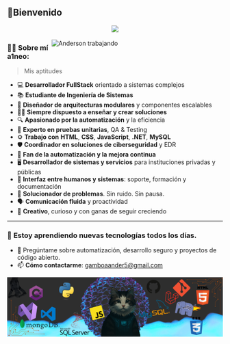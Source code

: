 
## 👋Bienvenido

<p align="center">
  <a href="https://github.com/DenverCoder1/readme-typing-svg">
    <img src="https://readme-typing-svg.herokuapp.com?font=Fira+Code&color=00FFFF&size=22&center=true&vCenter=true&width=1000&lines=Salu2...+bienvenido+a+mi+lado+de+la+red;Yo+soy...+Anderson+Gamboa;FullStack+Developer+y+aprendiz+eterno;Hackear+no+es+romper+....+es+entender;Observo,+Analizo,+Automatizo,+Soluciono;¿Tienes+consultas?+Contáctame."> 
  </a>
  </br>
</p>
  <!-- IMAGEN GIF A LA DERECHA -->
 <img align="right" width="400" src="https://raw.githubusercontent.com/a1neo/a1neo/main/images/imagebannerwoman.gif" alt="Anderson trabajando" />




### 👨‍💻 **Sobre mí** **a1neo**:
>Mis aptitudes
- 💻 **Desarrollador FullStack** orientado a sistemas complejos
- 📚 **Estudiante de Ingeniería de Sistemas**
- 🧬 **Diseñador de arquitecturas modulares** y componentes escalables
- 🧑‍🏫 **Siempre dispuesto a enseñar y crear soluciones**
- 🔍 **Apasionado por la automatización** y la eficiencia
- 🧪 **Experto en pruebas unitarias**, QA & Testing
- ⚙️ **Trabajo con** **HTML**, **CSS**, **JavaScript**, **.NET**, **MySQL**
- 🛡️ **Coordinador en soluciones de ciberseguridad** y EDR
- 🔄 **Fan de la automatización y la mejora continua**
- 🖥️ **Desarrollador de sistemas y servicios** para instituciones privadas y públicas
- 💬 **Interfaz entre humanos y sistemas**: soporte, formación y documentación
- 🔧 **Solucionador de problemas**. Sin ruido. Sin pausa.
- 🗣️ **Comunicación fluida** y proactividad
- 🧩 **Creativo**, curioso y con ganas de seguir creciendo

---

### 🌱 **Estoy aprendiendo nuevas tecnologías todos los días**.

- 💬 Pregúntame sobre automatización, desarrollo seguro y proyectos de código abierto.
- 📫 **Cómo contactarme**: [gamboaander5@gmail.com](mailto:gamboaander5@gmail.com)
<p align="center">
  <img src="https://raw.githubusercontent.com/a1neo/a1neo/main/images/cucobannergithub.png" alt="Banner de bienvenida" />
</p>
<!--
**a1neo/a1neo** is a ✨ _special_ ✨ repository because its `README.md` (this file) appears on your GitHub profile.

Here are some ideas to get you started:

- 🔭 I’m currently working on ...
- 🌱 I’m currently learning ...
- 👯 I’m looking to collaborate on ...
- 🤔 I’m looking for help with ...
- 💬 Ask me about ...
- 📫 How to reach me: ...
- 😄 Pronouns: ...
- ⚡ Fun fact: ...
-->

